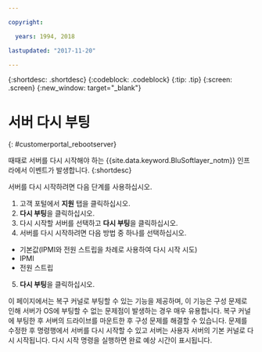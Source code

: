 ```yaml
---

copyright:

  years: 1994, 2018

lastupdated: "2017-11-20"

---
```


{:shortdesc: .shortdesc}
{:codeblock: .codeblock}
{:tip: .tip}
{:screen: .screen}
{:new_window: target="_blank"}

# 서버 다시 부팅
{: #customerportal_rebootserver}

때때로 서버를 다시 시작해야 하는 {{site.data.keyword.BluSoftlayer_notm}} 인프라에서 이벤트가 발생합니다.
{:shortdesc}

서버를 다시 시작하려면 다음 단계를 사용하십시오.
1. 고객 포털에서 **지원** 탭을 클릭하십시오.
2. **다시 부팅**을 클릭하십시오.
3. 다시 시작할 서버를 선택하고 **다시 부팅**을 클릭하십시오.
4. 서버를 다시 시작하려면 다음 방법 중 하나를 선택하십시오.
  * 기본값(IPMI와 전원 스트립을 차례로 사용하여 다시 시작 시도)
  * IPMI
  * 전원 스트립
5. **다시 부팅**을 클릭하십시오.

이 페이지에서는 복구 커널로 부팅할 수 있는 기능을 제공하며, 이 기능은 구성 문제로 인해 서버가 OS에 부팅할 수 없는 문제점이 발생하는 경우 매우 유용합니다. 복구 커널에 부팅한 후 서버의 드라이브를 마운트한 후 구성 문제를 해결할 수 있습니다. 문제를 수정한 후 명령행에서 서버를 다시 시작할 수 있고 서버는 사용자 서버의 기본 커널로 다시 시작됩니다. 다시 시작 명령을 실행하면 완료 예상 시간이 표시됩니다.

